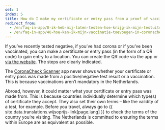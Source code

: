 ```yaml
---
set: 1
index: 5
title: How do I make my certificate or entry pass from a proof of vaccination, proof of recovery or a negative test result?
redirect_from: 
  - /en/faq-in-app/8-ik-heb-mij-laten-testen-hoe-krijg-ik-mijn-testuitslag
  - /en/faq-in-app/40-hoe-kan-ik-mijn-vaccinatie-toevoegen-in-coronacheck
---
```

If you’ve recently tested negative, if you’ve had corona or if you’ve been vaccinated, you can make a certificate or entry pass (in the form of a QR code) to gain entry to a location. You can create the QR code via the app or [via the website](/en/print). The steps are clearly indicated. 
 
The [CoronaCheck Scanner](/en/scanner) app never shows whether your certificate or entry pass was made from a positive/negative test result or a vaccination. This is because vaccinations aren’t mandatory in the Netherlands.

Abroad, however, it could matter what your certificate or entry pass was made from. This is because countries individually determine which type(s) of certificate they accept. They also set their own terms – like the validity of a test, for example. Before you travel, always go to {{ site.data.translations.wijsoprijs-link[page.lang] }} to check the terms of the country you’re visiting. The Netherlands is committed to ensuring the terms within Europe are as equivalent as possible.
